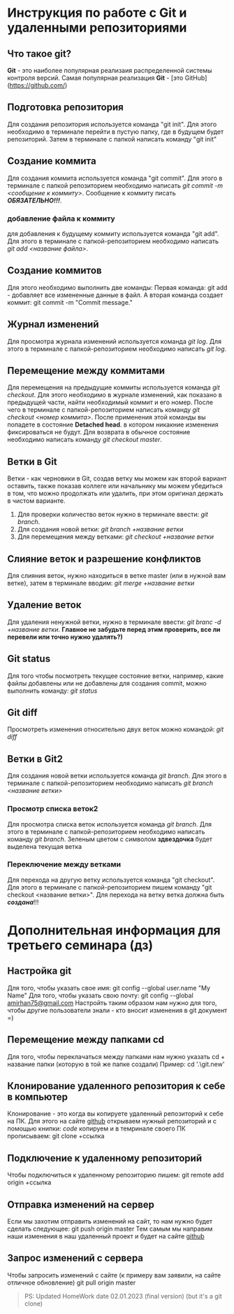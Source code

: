 # Инструкция по работе с Git и удаленными репозиториями

## Что такое git?
**Git** - это наиболее популярная реализаия распределенной системы контроля версий. Самая популярная реализация **Git** - [это GitHub] (https://github.com/)

## Подготовка репозитория
Для создания репозитория используется команда "git init". Для этого необходимо в терминале перейти в пустую папку, где в будущем будет репозиторий. Затем в терминале с папкой написать команду "git init"

## Создание коммита
Для создания коммита используется команда "git commit". Для этого в терминале с папкой репозиторием необходимо написать *git commit -m <сообщение к коммиту>*. Cообщение к коммиту писать ***ОБЯЗАТЕЛЬНО!!!***.

### добавление файла к коммиту
для добавления к будущему коммиту используется команда "git add". Для этого в терминале с папкой-репозиторием необходимо написать *git add <название файла>*.

## Создание коммитов
Для этого необходимо выполнить две команды: Первая команда: git add - добавляет все измененные данные в файл. А вторая команда создает коммит: git commit -m "Commit message."

## Журнал изменений
Для просмотра журнала изменений используется команда *git log*. Для этого в терминале с папкой-репозиторием необходимо написать *git log*.

## Перемещение между коммитами
Для перемещения на предыдущие коммиты используется команда *git checkout*. Для этого необходимо в журнале изменений, как показано в предыдущей части, найти необходимый коммит и его номер. После чего в терминале с папкой-репозиторием написать команду *git checkout <номер коммита>*. После применения этой команды вы попадете в состояние **Detached head**. в котором никакние изменения фиксироваться не будут. Для возврата в обычное состояние необходимо написать команду *git checkout master*.

## Ветки в Git
Ветки - как черновики в Git, создав ветку мы можем как второй вариант оставить, также показав коллеге или начальнику мы можем убедиться в том, что можно продолжать или удалить, при этом оригинал держать в чистом варианте. 
1) Для проверки количество веток нужно в терминале ввести: *git branch*. 
2) Для создания новой ветки: *git branch +название ветки*
3) Для перемещения между ветками: *git checkout +название ветки*

## Слияние веток и разрешение конфликтов
Для слияния веток, нужно находиться в ветке master (или в нужной вам ветке), затем в терминале вводим: *git merge +название ветки*

## Удаление веток
Для удаления ненужной ветки, нужно в терминале ввести: *git branc -d +название ветки*. **Главное не забудьте перед этим проверить, все ли перевели или точно нужно удалять?)**

## Git status
Для того чтобы посмотреть текущее состояние ветки, например, какие файлы добавлены или не добавлены для создания commit, можно выполнить команду: *git status*

## Git diff
Просмотреть изменения относительно двух веток можно командой: *git diff*

## Ветки в Git2
Для создания новой ветки используется команда *git branch*. Для этого в терминале с папкой-репозиторием необходимо написать *git branch <название ветки>*

### Просмотр списка веток2
Для просмотра списка веток используется команда *git branch*. Для этого в терминале с папкой-репозиторием необходимо написать команду *git branch*. Зеленым цветом с символом **здвездочка** будет выделена текущая ветка

### Переключение между ветками
Для перехода на другую ветку используется команда "git checkout". Для этого в терминале с папкой-репозиторием пишем команду "git checkout <название ветки>". Для перехода на ветку ветка должна быть ***создана***!!!

# Дополнительная информация для третьего семинара (дз)
## Настройка git
Для того, чтобы указать свое имя: git config --global user.name "My Name"
Для того, чтобы указать свою почту: git config --global amirhan75@gmail.com
Настройть таким образом нам нужно для того, чтобы другие пользователи знали - кто вносит изменения в git документ =)

## Перемещение между папками cd
Для того, чтобы переклачаться между папками нам нужно указать cd + название папки (которую в той же папке создали) Пример: cd '.\git.new\'

## Клонирование удаленного репозитория к себе в компьютер
Клонирование - это когда вы копируете удаленный репозиторий к себе на ПК.
Для этого на сайте [github](https://github.com/) открываем нужный репозиторий и с помощью книпки:  *code* копируем и в темринале своего ПК прописываем: git clone +ссылка

## Подключение к удаленному репозиторий 
Чтобы подключиться к удаленному репозиторию пишем: git remote add origin +ссылка

## Отправка изменений на сервер
Если мы захотим отправить изменений на сайт, то нам нужно будет сделать следующее: git push origin master
Тем самым мы направим наши изменения в наш удаленный проект и будет на сайте [github](https://github.com/)

## Запрос изменений с сервера 
Чтобы запросить изменений с сайте (к примеру вам заявили, на сайте отличное обновление) git pull origin master

>PS: Updated HomeWork date 02.01.2023 (final version) (but it's a git clone)
